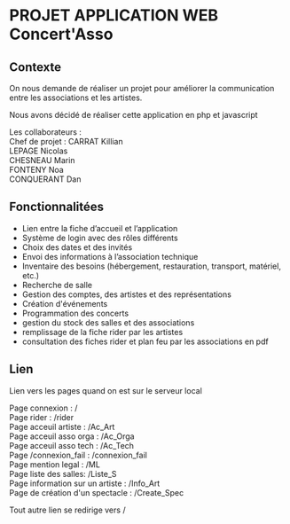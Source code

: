 # PROJET APPLICATION WEB Concert'Asso

## Contexte
On nous demande de réaliser un projet pour améliorer la communication entre les associations et les artistes.

Nous avons décidé de réaliser cette application en php et javascript

Les collaborateurs :  
Chef de projet : CARRAT Killian  
LEPAGE Nicolas  
CHESNEAU Marin  
FONTENY Noa  
CONQUERANT Dan  

## Fonctionnalitées

- Lien entre la fiche d’accueil et l’application
- Système de login avec des rôles différents
- Choix des dates et des invités
- Envoi des informations à l’association technique
- Inventaire des besoins (hébergement, restauration, transport, matériel, etc.)
- Recherche de salle
- Gestion des comptes, des artistes et des représentations
- Création d'événements
- Programmation des concerts
- gestion du stock des salles et des associations
- remplissage de la fiche rider par les artistes
- consultation des fiches rider et plan feu par les associations en pdf


## Lien
Lien vers les pages quand on est sur le serveur local

Page connexion : /  
Page rider : /rider  
Page acceuil artiste : /Ac_Art  
Page acceuil asso orga : /Ac_Orga  
Page acceuil asso tech : /Ac_Tech  
Page /connexion_fail : /connexion_fail  
Page mention legal : /ML  
Page liste des salles: /Liste_S  
Page information sur un artiste : /Info_Art  
Page de création d'un spectacle : /Create_Spec

Tout autre lien se redirige vers /

